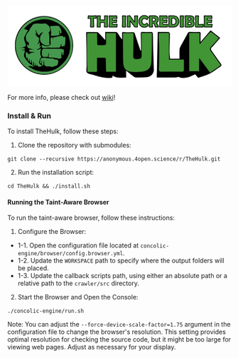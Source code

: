![TheHulk](icon.jpg)

For more info, please check out [wiki](./doc)!

### Install & Run

To install TheHulk, follow these steps:

1. Clone the repository with submodules:

```
git clone --recursive https://anonymous.4open.science/r/TheHulk.git
```

2. Run the installation script:

```
cd TheHulk && ./install.sh
```

#### Running the Taint-Aware Browser

To run the taint-aware browser, follow these instructions:

1. Configure the Browser:
  + 1-1. Open the configuration file located at `concolic-engine/browser/config.browser.yml`.
  + 1-2. Update the `WORKSPACE` path to specify where the output folders will be placed.
  + 1-3. Update the callback scripts path, using either an absolute path or a relative path to the `crawler/src` directory.

2. Start the Browser and Open the Console:

```
./concolic-engine/run.sh
```

Note: You can adjust the `--force-device-scale-factor=1.75` argument in the configuration file to change the browser's resolution. This setting provides optimal resolution for checking the source code, but it might be too large for viewing web pages. Adjust as necessary for your display.